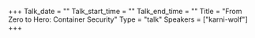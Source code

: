 +++
Talk_date = ""
Talk_start_time = ""
Talk_end_time = ""
Title = "From Zero to Hero: Container Security"
Type = "talk"
Speakers = ["karni-wolf"]
+++


